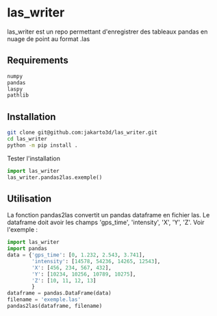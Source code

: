 # las_writer

las_writer est un repo permettant d'enregistrer des tableaux pandas en nuage de point au format .las

## Requirements
```bash
numpy
pandas
laspy
pathlib
```

## Installation
```bash
git clone git@github.com:jakarto3d/las_writer.git
cd las_writer
python -m pip install .
```
Tester l'installation
```python
import las_writer
las_writer.pandas2las.exemple()
```

## Utilisation
La fonction pandas2las convertit un pandas dataframe en fichier las. 
Le dataframe doit avoir les champs 'gps_time', 'intensity', 'X', 'Y', 'Z'.
Voir l'exemple :
```python
import las_writer
import pandas
data = {'gps_time': [0, 1.232, 2.543, 3.741],
        'intensity': [14578, 54236, 14265, 12543],
        'X': [456, 234, 567, 432],
        'Y': [10234, 10256, 10789, 10275],
        'Z': [10, 11, 12, 13]
        }
dataframe = pandas.DataFrame(data)
filename = 'exemple.las'
pandas2las(dataframe, filename)
```
